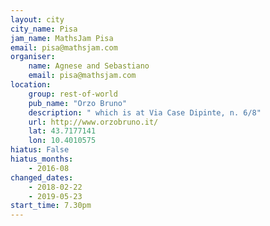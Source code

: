 ```yaml
---
layout: city                                           
city_name: Pisa
jam_name: MathsJam Pisa
email: pisa@mathsjam.com
organiser:
    name: Agnese and Sebastiano
    email: pisa@mathsjam.com
location:
    group: rest-of-world
    pub_name: "Orzo Bruno"
    description: " which is at Via Case Dipinte, n. 6/8"
    url: http://www.orzobruno.it/
    lat: 43.7177141
    lon: 10.4010575
hiatus: False
hiatus_months:
    - 2016-08
changed_dates:
    - 2018-02-22
    - 2019-05-23
start_time: 7.30pm
---
```

